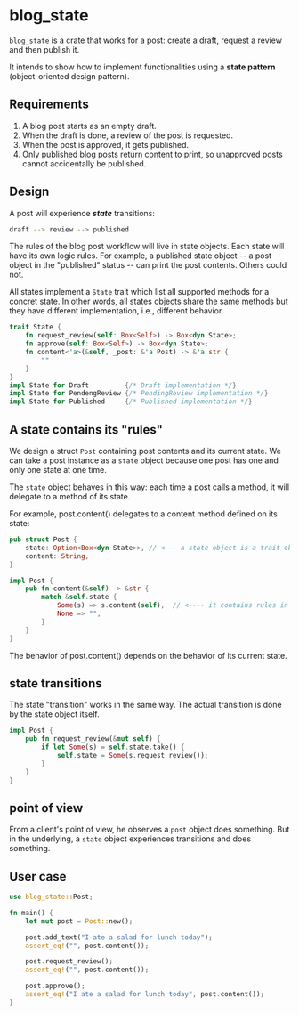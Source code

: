 
blog_state
===

`blog_state` is a crate that works for a post:
create a draft, request a review and then publish it.

It intends to show how to implement functionalities using a
**state pattern** (object-oriented design pattern).

Requirements
---

1. A blog post starts as an empty draft.
2. When the draft is done, a review of the post is requested.
3. When the post is approved, it gets published.
4. Only published blog posts return content to print, so unapproved posts cannot accidentally be published.

Design
---

A post will experience ***state*** transitions:

```bash
draft --> review --> published
```

The rules of the blog post workflow will live in state objects.
Each state will have its own logic rules. For example,
a published state object -- a post object in the "published" status --
can print the post contents. Others could not.

All states implement a `State` trait which list all supported
methods for a concret state. In other words, all states objects
share the same methods but they have different implementation,
i.e., different behavior.

```rust
trait State {
    fn request_review(self: Box<Self>) -> Box<dyn State>;
    fn approve(self: Box<Self>) -> Box<dyn State>;
    fn content<'a>(&self, _post: &'a Post) -> &'a str {
        ""
    }
}
impl State for Draft         {/* Draft implementation */}
impl State for PendengReview {/* PendingReview implementation */}
impl State for Published     {/* Published implementation */}
```

A state contains its "rules"
---

We design a struct `Post` containing post contents and its current state.
We can take a post instance as a `state` object because one post
has one and only one state at one time.

The `state` object behaves in this way:
each time a post calls a method, it will delegate to a method of its state.

For example, post.content() delegates to a content method defined on
its state:

```rust
pub struct Post {
    state: Option<Box<dyn State>>, // <--- a state object is a trait object
    content: String,
}

impl Post {
    pub fn content(&self) -> &str {
        match &self.state {
            Some(s) => s.content(self),  // <---- it contains rules in requirement
            None => "",
        }
    }
}
```

The behavior of post.content() depends on the behavior of its
current state.

state transitions
---

The state "transition" works in the same way. The actual transition
is done by the state object itself.

```rust
impl Post {
    pub fn request_review(&mut self) {
        if let Some(s) = self.state.take() {
            self.state = Some(s.request_review());
        }
    }
}
```

point of view
---

From a client's point of view, he observes a `post` object
does something. But in the underlying, a `state` object
experiences transitions and does something.

User case
---

```rust
use blog_state::Post;

fn main() {
    let mut post = Post::new();

    post.add_text("I ate a salad for lunch today");
    assert_eq!("", post.content());

    post.request_review();
    assert_eq!("", post.content());

    post.approve();
    assert_eq!("I ate a salad for lunch today", post.content());
}
```
